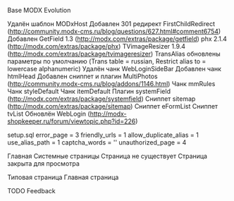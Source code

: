 Base MODX Evolution

Удалён шаблон MODxHost
Добавлен 301 редирект FirstChildRedirect (http://community.modx-cms.ru/blog/questions/627.html#comment6754)
Добавлен GetField 1.3 (http://modx.com/extras/package/getfield)
phx 2.1.4 (http://modx.com/extras/package/phx)
TVimageResizer 1.9.4 (http://modx.com/extras/package/tvimageresizer)
TransAlias обновлены параметры по умолчанию (Trans table = russian, Restrict alias to = lowercase alphanumeric)
Удалён чанк WebLoginSideBar
Добавлен чанк htmlHead
Добавлен сниппет и плагин MultiPhotos (http://community.modx-cms.ru/blog/addons/1146.html)
Чанк mmRules
Чанк styleDefault
Чанк itemDefault
Плагин systemField (http://modx.com/extras/package/systemfield)
Сниппет sitemap (﻿﻿﻿﻿﻿﻿http://modx.com/extras/package/sitemap)
Сниппет eFormList
Сниппет tvList
Обновлён WebLogin (http://modx-shopkeeper.ru/forum/viewtopic.php?id=226)

setup.sql
error_page = 3
friendly_urls = 1
allow_duplicate_alias = 1
use_alias_path = 1
captcha_words = ''
unauthorized_page = 4

Главная
Системные страницы
Страница не существует
Страница закрыта для просмотра

Типовая страница
Главная страница

TODO
Feedback

